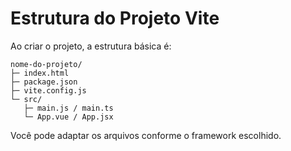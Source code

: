# Estrutura do Projeto Vite

Ao criar o projeto, a estrutura básica é:

```
nome-do-projeto/
├─ index.html
├─ package.json
├─ vite.config.js
└─ src/
   ├─ main.js / main.ts
   └─ App.vue / App.jsx
```

Você pode adaptar os arquivos conforme o framework escolhido.
